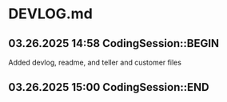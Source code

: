 # DEVLOG.md

## 03.26.2025 14:58 CodingSession::BEGIN

Added devlog, readme, and teller and customer files

## 03.26.2025 15:00 CodingSession::END

